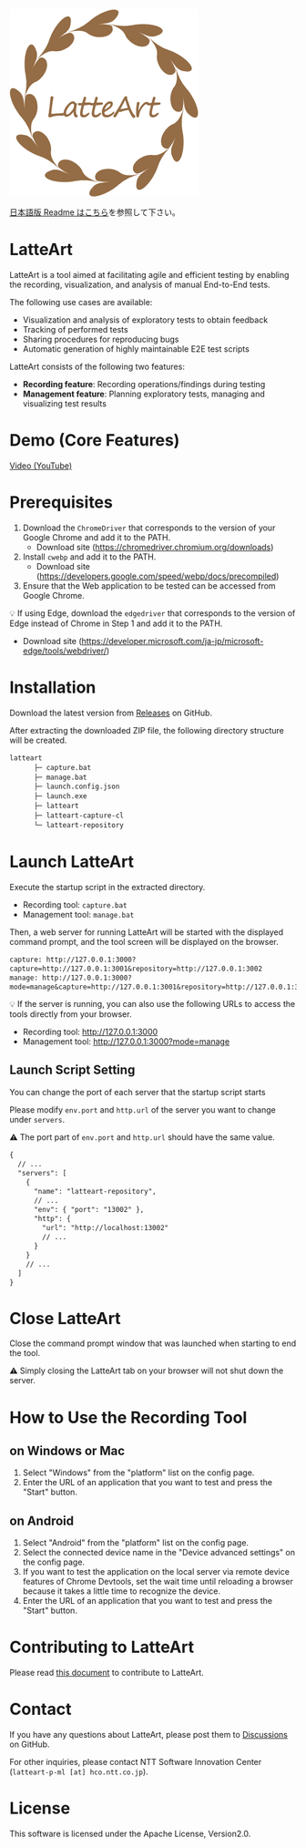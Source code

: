 ![logo](/docs/logo.png)

[日本語版 Readme はこちら](/README_ja.md)を参照して下さい。

# LatteArt

LatteArt is a tool aimed at facilitating agile and efficient testing by enabling the recording, visualization, and analysis of manual End-to-End tests.

The following use cases are available:

- Visualization and analysis of exploratory tests to obtain feedback
- Tracking of performed tests
- Sharing procedures for reproducing bugs
- Automatic generation of highly maintainable E2E test scripts

LatteArt consists of the following two features:

- **Recording feature**: Recording operations/findings during testing
- **Management feature**: Planning exploratory tests, managing and visualizing test results

# Demo (Core Features)

[Video (YouTube)](https://www.youtube.com/watch?v=_lfaRN8ipA4)

# Prerequisites

1. Download the `ChromeDriver` that corresponds to the version of your Google Chrome and add it to the PATH.
   - Download site (https://chromedriver.chromium.org/downloads)
1. Install `cwebp` and add it to the PATH.
   - Download site (https://developers.google.com/speed/webp/docs/precompiled)
1. Ensure that the Web application to be tested can be accessed from Google Chrome.

:bulb: If using Edge, download the `edgedriver` that corresponds to the version of Edge instead of Chrome in Step 1 and add it to the PATH.

- Download site (https://developer.microsoft.com/ja-jp/microsoft-edge/tools/webdriver/)

# Installation

Download the latest version from [Releases](https://github.com/latteart-org/latteart/releases) on GitHub.

After extracting the downloaded ZIP file, the following directory structure will be created.

```bash
latteart
      ├─ capture.bat
      ├─ manage.bat
      ├─ launch.config.json
      ├─ launch.exe
      ├─ latteart
      ├─ latteart-capture-cl
      └─ latteart-repository
```

# Launch LatteArt

Execute the startup script in the extracted directory.

- Recording tool: `capture.bat`
- Management tool: `manage.bat`

Then, a web server for running LatteArt will be started with the displayed command prompt, and the tool screen will be displayed on the browser.

```
capture: http://127.0.0.1:3000?capture=http://127.0.0.1:3001&repository=http://127.0.0.1:3002
manage: http://127.0.0.1:3000?mode=manage&capture=http://127.0.0.1:3001&repository=http://127.0.0.1:3002
```

:bulb: If the server is running, you can also use the following URLs to access the tools directly from your browser.

- Recording tool: http://127.0.0.1:3000
- Management tool: http://127.0.0.1:3000?mode=manage

## Launch Script Setting

You can change the port of each server that the startup script starts

Please modify `env.port` and `http.url` of the server you want to change under `servers`.

:warning: The port part of `env.port` and `http.url` should have the same value.

```jsonc
{
  // ...
  "servers": [
    {
      "name": "latteart-repository",
      // ...
      "env": { "port": "13002" },
      "http": {
        "url": "http://localhost:13002"
        // ...
      }
    }
    // ...
  ]
}
```

# Close LatteArt

Close the command prompt window that was launched when starting to end the tool.

:warning: Simply closing the LatteArt tab on your browser will not shut down the server.

# How to Use the Recording Tool

## on Windows or Mac

1. Select "Windows" from the "platform" list on the config page.
1. Enter the URL of an application that you want to test and press the "Start" button.

## on Android

1. Select "Android" from the "platform" list on the config page.
1. Select the connected device name in the "Device advanced settings" on the config page.
1. If you want to test the application on the local server via remote device features of Chrome Devtools, set the wait time until reloading a browser because it takes a little time to recognize the device.
1. Enter the URL of an application that you want to test and press the "Start" button.

# Contributing to LatteArt

Please read [this document](./docs/contributing.md) to contribute to LatteArt.

# Contact

If you have any questions about LatteArt, please post them to [Discussions](https://github.com/latteart-org/latteart/discussions) on GitHub.

For other inquiries, please contact NTT Software Innovation Center (`latteart-p-ml [at] hco.ntt.co.jp`).

# License

This software is licensed under the Apache License, Version2.0.

